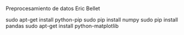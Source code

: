 Preprocesamiento de datos Eric Bellet

sudo apt-get install python-pip
sudo pip install numpy
sudo pip install pandas
sudo apt-get install python-matplotlib
